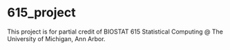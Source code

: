 # 615_project

This project is for partial credit of BIOSTAT 615 Statistical Computing @ The University of Michigan, Ann Arbor.
